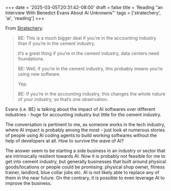 +++
date = '2025-03-05T20:31:42-08:00'
draft = false
title = 'Reading "an Interview With Benedict Evans About Ai Unknowns"'
tags = ['stratechery', 'ai', 'reading']
+++

From [Stratechery](https://stratechery.com/2025/an-interview-with-benedict-evans-about-ai-unknowns/):

> BE: This is a much bigger deal if you’re in the accounting industry than if you’re in the cement industry.
> 
> It’s a great thing if you’re in the cement industry, data centers need foundations.
> 
> BE: Well, if you’re in the cement industry, this probably means you’re using new software.
> 
> Yep.
> 
> BE: If you’re in the accounting industry, this changes the whole nature of your industry, so that’s one observation.

Evans (i.e. BE) is talking about the impact of AI softwares over different industries - huge for accounting industry but little for the cement industry.

The conversation is pertinent to me, as someone works in the tech industry, where AI impact is probably among the most - just look at numerous stories of people using AI coding agents to build working softwares without the help of developers at all. How to survive the wave of AI?

The answer seem to be starting a side business in an industry or sector that are intrinsically resilient towards AI. Now it is probably not feasible for me to get into cement industry, but generally businesses that built around physical goods/locations or people could be promising: physical shop owner, fitness trainer, landlord, blue collar jobs etc. AI is not likely able to replace any of them in the near future. On the contrary, it is possible to even leverage AI to improve the business. 


